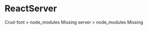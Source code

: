# ReactServer
Crud-font > node_modules Missing
server > node_modules Missing

                            
